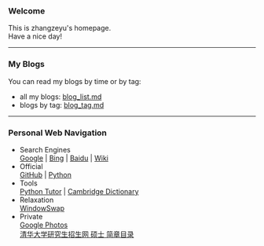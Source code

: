 ### Welcome  
This is zhangzeyu's homepage.  
Have a nice day!  

------------------------------------------

### My Blogs  
You can read my blogs by time or by tag:
 - all my blogs: [blog_list.md](https://mofree.github.io/blog_list.html)  
 - blogs by tag: [blog_tag.md](https://mofree.github.io/blog_tag.html)  
 
------------------------------------------

### Personal Web Navigation  
 - Search Engines  
 [Google](https://www.google.com/) | [Bing](https://www.bing.com/) | [Baidu](https://www.baidu.com/) | [Wiki](https://wikipedia.org/)  
 - Official  
 [GitHub](https://github.com) | [Python](https://www.python.org/)  
 - Tools  
 [Python Tutor](http://www.pythontutor.com/) | [Cambridge Dictionary](https://dictionary.cambridge.org/)  
 - Relaxation  
 [WindowSwap](https://window-swap.com/)  
- Private  
[Google Photos](https://photos.google.com/)  
[清华大学研究生招生网 硕士 简章目录](http://yz.tsinghua.edu.cn/publish/yjszs/8549/index.html)  
